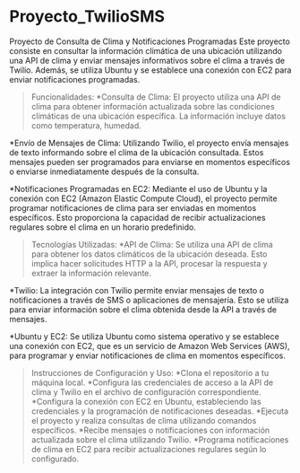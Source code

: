 # Proyecto_TwilioSMS
Proyecto de Consulta de Clima y Notificaciones Programadas
Este proyecto consiste en consultar la información climática de una ubicación utilizando una API de clima y enviar mensajes informativos sobre el clima a través de Twilio. Además, se utiliza Ubuntu y se establece una conexión con EC2 para enviar notificaciones programadas.

>Funcionalidades:
*Consulta de Clima: El proyecto utiliza una API de clima para obtener información actualizada sobre las condiciones climáticas de una ubicación específica. La información incluye datos como temperatura, humedad.

*Envío de Mensajes de Clima: Utilizando Twilio, el proyecto envía mensajes de texto informando sobre el clima de la ubicación consultada. Estos mensajes pueden ser programados para enviarse en momentos específicos o enviarse inmediatamente después de la consulta.

*Notificaciones Programadas en EC2: Mediante el uso de Ubuntu y la conexión con EC2 (Amazon Elastic Compute Cloud), el proyecto permite programar notificaciones de clima para ser enviadas en momentos específicos. Esto proporciona la capacidad de recibir actualizaciones regulares sobre el clima en un horario predefinido.

>Tecnologías Utilizadas:
*API de Clima: Se utiliza una API de clima para obtener los datos climáticos de la ubicación deseada. Esto implica hacer solicitudes HTTP a la API, procesar la respuesta y extraer la información relevante.

*Twilio: La integración con Twilio permite enviar mensajes de texto o notificaciones a través de SMS o aplicaciones de mensajería. Esto se utiliza para enviar información sobre el clima obtenida desde la API a través de mensajes.

*Ubuntu y EC2: Se utiliza Ubuntu como sistema operativo y se establece una conexión con EC2, que es un servicio de Amazon Web Services (AWS), para programar y enviar notificaciones de clima en momentos específicos.

>Instrucciones de Configuración y Uso:
*Clona el repositorio a tu máquina local.
*Configura las credenciales de acceso a la API de clima y Twilio en el archivo de configuración correspondiente.
*Configura la conexión con EC2 en Ubuntu, estableciendo las credenciales y la programación de notificaciones deseadas.
*Ejecuta el proyecto y realiza consultas de clima utilizando comandos específicos.
*Recibe mensajes o notificaciones con información actualizada sobre el clima utilizando Twilio.
*Programa notificaciones de clima en EC2 para recibir actualizaciones regulares según lo configurado.
